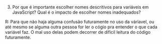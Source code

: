 3. Por que é importante escolher nomes descritivos para variáveis em JavaScript?
   Qual é o impacto de escolher nomes inadequados?

R: Para que não haja alguma confusão futuramente no uso da váriavel, ou até mesmo se alguma outra pessoa for ler o cógio pra entender o que cada variável faz. O mal uso delas podem decorrer de dificil leitura do código futuramente.
